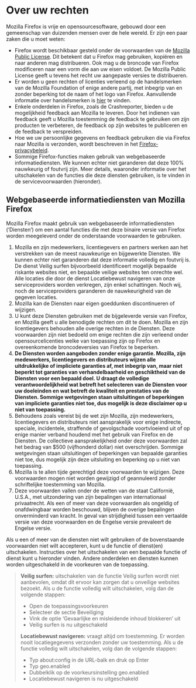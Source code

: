 # Over uw rechten

Mozilla Firefox is vrije en opensourcesoftware, gebouwd door een gemeenschap van duizenden mensen over de hele wereld. Er zijn een paar zaken die u moet weten:

* Firefox wordt beschikbaar gesteld onder de voorwaarden van de [Mozilla Public License](https://www.mozilla.org/MPL/). Dit betekent dat u Firefox mag gebruiken, kopiëren en naar anderen mag distribueren. Ook mag u de broncode van Firefox modificeren naar een vorm die aan uw eisen voldoet. De Mozilla Public License geeft u tevens het recht uw aangepaste versies te distribueren.
* Er worden u geen rechten of licenties verleend op de handelsmerken van de Mozilla Foundation of enige andere partij, met inbegrip van en zonder beperking tot de naam of het logo van Firefox. Aanvullende informatie over handelsmerken is [hier](https://www.mozilla.org/foundation/trademarks/policy/) te vinden.
* Enkele onderdelen in Firefox, zoals de Crashreporter, bieden u de mogelijkheid feedback aan Mozilla te leveren. Door het indienen van feedback geeft u Mozilla toestemming de feedback te gebruiken om zijn producten te verbeteren, de feedback op zijn websites te publiceren en de feedback te verspreiden.
* Hoe we uw persoonlijke gegevens en feedback gebruiken die via Firefox naar Mozilla is verzonden, wordt beschreven in het [Firefox-privacybeleid](https://www.mozilla.org/privacy/firefox/).
* Sommige Firefox-functies maken gebruik van webgebaseerde informatiediensten. We kunnen echter niet garanderen dat deze 100% nauwkeurig of foutvrij zijn. Meer details, waaronder informatie over het uitschakelen van de functies die deze diensten gebruiken, is te vinden in de servicevoorwaarden (hieronder).

## Webgebaseerde informatiediensten van Mozilla Firefox

Mozilla Firefox maakt gebruik van webgebaseerde informatiediensten (‘Diensten’) om een aantal functies die met deze binaire versie van Firefox worden meegeleverd onder de onderstaande voorwaarden te gebruiken.

1. Mozilla en zijn medewerkers, licentiegevers en partners werken aan het verstrekken van de meest nauwkeurige en bijgewerkte Diensten. We kunnen echter niet garanderen dat deze informatie volledig en foutvrij is. De dienst Veilig surfen bijvoorbeeld identificeert mogelijk bepaalde riskante websites niet, en bepaalde veilige websites ten onrechte wel. Alle locaties die door de dienst Locatiebewust navigeren van onze serviceproviders worden verkregen, zijn enkel schattingen. Noch wij, noch de serviceproviders garanderen de nauwkeurigheid van de gegeven locaties.
1. Mozilla kan de Diensten naar eigen goeddunken discontinueren of wijzigen.
1. U kunt deze Diensten gebruiken met de bijgeleverde versie van Firefox, en Mozilla geeft u alle benodigde rechten om dit te doen. Mozilla en zijn licentiegevers behouden alle overige rechten in de Diensten. Deze voorwaarden zijn niet bedoeld om enige rechten die zijn verleend onder opensourcelicenties welke van toepassing zijn op Firefox en overeenkomende broncodeversies van Firefox te beperken.
1. **De Diensten worden aangeboden zonder enige garantie. Mozilla, zijn medewerkers, licentiegevers en distributeurs wijzen alle uitdrukkelijke of impliciete garanties af, met inbegrip van, maar niet beperkt tot garanties van verhandelbaarheid en geschiktheid van de Diensten voor een bepaald doel. U draagt de volledige verantwoordelijkheid wat betreft het selecteren van de Diensten voor uw doeleinden en wat betreft de kwaliteit en prestaties van de Diensten. Sommige wetgevingen staan uitsluitingen of beperkingen van impliciete garanties niet toe, dus mogelijk is deze disclaimer op u niet van toepassing.**
1. Behoudens zoals vereist bij de wet zijn Mozilla, zijn medewerkers, licentiegevers en distributeurs niet aansprakelijk voor enige indirecte, speciale, incidentele, straffende of gevolgschade voortvloeiend uit of op enige manier verband houdend met het gebruik van Firefox en de Diensten. De collectieve aansprakelijkheid onder deze voorwaarden zal het bedrag van $500 (vijfhonderd dollar) niet overschrijden. Sommige wetgevingen staan uitsluitingen of beperkingen van bepaalde garanties niet toe, dus mogelijk zijn deze uitsluiting en beperking op u niet van toepassing.
1. Mozilla is te allen tijde gerechtigd deze voorwaarden te wijzigen. Deze voorwaarden mogen niet worden gewijzigd of geannuleerd zonder schriftelijke toestemming van Mozilla.
1. Deze voorwaarden vallen onder de wetten van de staat Californië, U.S.A., met uitzondering van zijn bepalingen van internationaal privaatrecht. Als een of meer van deze voorwaarden als ongeldig of onafdwingbaar worden beschouwd, blijven de overige bepalingen onverminderd van kracht. In geval van strijdigheid tussen een vertaalde versie van deze voorwaarden en de Engelse versie prevaleert de Engelse versie.

Als u een of meer van de diensten niet wilt gebruiken of de bovenstaande voorwaarden niet wilt accepteren, kunt u de functie of dienst(en) uitschakelen. Instructies over het uitschakelen van een bepaalde functie of dienst kunt u hieronder vinden. Andere onderdelen en diensten kunnen worden uitgeschakeld in de voorkeuren van de toepassing.

> **Veilig surfen:** uitschakelen van de functie Veilig surfen wordt niet aanbevolen, omdat dit ervoor kan zorgen dat u onveilige websites bezoekt. Als u de functie volledig wilt uitschakelen, volg dan de volgende stappen:
>
>* Open de toepassingsvoorkeuren
>* Selecteer de sectie Beveiliging
>* Vink de optie ‘Gevaarlijke en misleidende inhoud blokkeren’ uit
>* Veilig surfen is nu uitgeschakeld
>
> **Locatiebewust navigeren:** vraagt altijd om toestemming. Er worden nooit locatiegegevens verzonden zonder uw toestemming. Als u de functie volledig wilt uitschakelen, volg dan de volgende stappen:
>
>* Typ about:config in de URL-balk en druk op Enter
>* Typ geo.enabled
>* Dubbelklik op de voorkeursinstelling geo.enabled
>* Locatiebewust navigeren is nu uitgeschakeld
